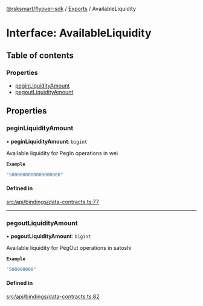 [@rsksmart/flyover-sdk](../README.md) / [Exports](../modules.md) / AvailableLiquidity

# Interface: AvailableLiquidity

## Table of contents

### Properties

- [peginLiquidityAmount](AvailableLiquidity.md#peginliquidityamount)
- [pegoutLiquidityAmount](AvailableLiquidity.md#pegoutliquidityamount)

## Properties

### peginLiquidityAmount

• **peginLiquidityAmount**: `bigint`

Available liquidity for PegIn operations in wei

**`Example`**

```ts
"5000000000000000000"
```

#### Defined in

[src/api/bindings/data-contracts.ts:77](https://github.com/rsksmart/flyover-sdk/blob/c4e062545df2cd84086a652b1972659c273d682e/src/api/bindings/data-contracts.ts#L77)

___

### pegoutLiquidityAmount

• **pegoutLiquidityAmount**: `bigint`

Available liquidity for PegOut operations in satoshi

**`Example`**

```ts
"500000000"
```

#### Defined in

[src/api/bindings/data-contracts.ts:82](https://github.com/rsksmart/flyover-sdk/blob/c4e062545df2cd84086a652b1972659c273d682e/src/api/bindings/data-contracts.ts#L82)
